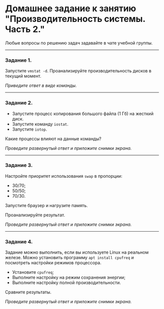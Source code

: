 # Домашнее задание к занятию "Производительность системы. Часть 2."

Любые вопросы по решению задач задавайте в чате учебной группы.

------

### Задание 1.

Запустите `vmstat -d`. Проанализируйте производительность дисков в текущий момент.

*Приведите ответ в виде команды.*

------

### Задание 2.

- Запустите процесс копирования большого файла (1 Гб) на жесткий диск.
- Запустите команду `iostat`.
- Запустите `iotop`.

Какие процессы влияют на данные команды?

*Проведите развернутый ответ и приложите снимки экрана.*

------

### Задание 3.

Настройте приоритет использования `swap` в пропорции:

- 30/70;
- 50/50;
- 70/30.

Запустите браузер и нагрузите память.

Проанализируйте результат.

*Проведите развернутый ответ и приложите снимки экрана.*

------

### Задание 4.

Задание можно выполнить, если вы используете Linux на реальном железе. Можно установить программу `apt install cpufreq` и посмотреть настройки режимов процессора.

- Установите `cpufreq`;
- Выполните настройку на режим сохранения энергии;
- Выполните настройку полной производительности.

Сравните результаты.

*Проведите развернутый ответ и приложите снимки экрана.*